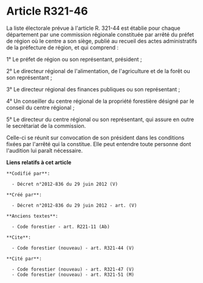 # Article R321-46

La liste électorale prévue à l'article R. 321-44 est établie pour chaque département par une commission régionale constituée
par arrêté du préfet de région où le centre a son siège, publié au recueil des actes administratifs de la préfecture de
région, et qui comprend : 

1° Le préfet de région ou son représentant, président ; 

2° Le directeur régional de l'alimentation, de l'agriculture et de la forêt ou son représentant ; 

3° Le directeur régional des finances publiques ou son représentant ; 

4° Un conseiller du centre régional de la propriété forestière désigné par le conseil du centre régional ; 

5° Le directeur du centre régional ou son représentant, qui assure en outre le secrétariat de la commission. 

Celle-ci se réunit sur convocation de son président dans les conditions fixées par l'arrêté qui la constitue. Elle peut
entendre toute personne dont l'audition lui paraît nécessaire.

**Liens relatifs à cet article**

	**Codifié par**:

	  - Décret n°2012-836 du 29 juin 2012 (V)

	**Créé par**:

	  - Décret n°2012-836 du 29 juin 2012 - art. (V)

	**Anciens textes**:

	  - Code forestier - art. R221-11 (Ab)

	**Cite**:

	  - Code forestier (nouveau) - art. R321-44 (V)

	**Cité par**:

	  - Code forestier (nouveau) - art. R321-47 (V)
	  - Code forestier (nouveau) - art. R321-51 (M)
